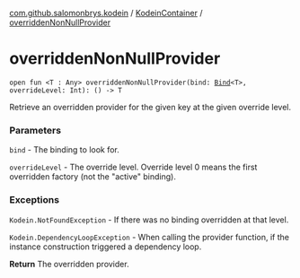 [com.github.salomonbrys.kodein](../index.md) / [KodeinContainer](index.md) / [overriddenNonNullProvider](.)

# overriddenNonNullProvider

`open fun <T : Any> overriddenNonNullProvider(bind: `[`Bind`](../-kodein/-bind/index.md)`<T>, overrideLevel: Int): () -> T`

Retrieve an overridden provider for the given key at the given override level.

### Parameters

`bind` - The binding to look for.

`overrideLevel` - The override level.
    Override level 0 means the first overridden factory (not the "active" binding).

### Exceptions

`Kodein.NotFoundException` - If there was no binding overridden at that level.

`Kodein.DependencyLoopException` - When calling the provider function, if the instance construction triggered a dependency loop.

**Return**
The overridden provider.

